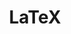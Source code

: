 ---
title: LaTeX
cover: 'https://cdn.bsky.app/img/feed_thumbnail/plain/did:plc:2jc3arh3gtkgork6pycgjsn3/bafkreihvgvpno652n6cfia5omftfop7icyi4skfermf7nyeojfzzlypjyy@jpeg'
alt: 'A variety of wild plants, with small compound flowers'
keepAspectRatio: true
---